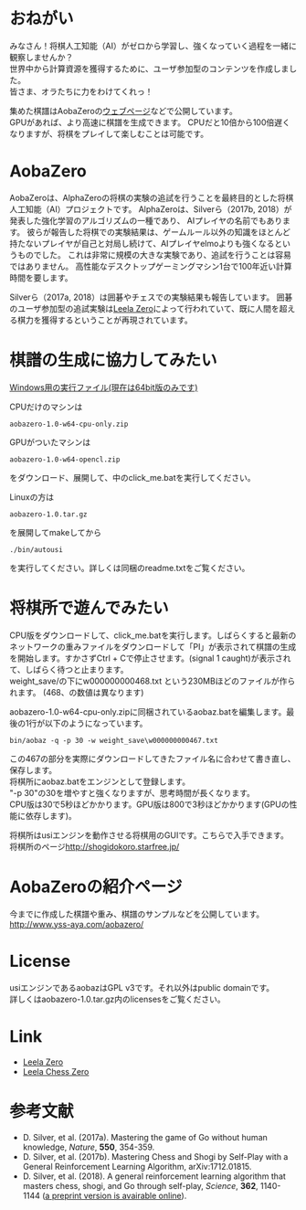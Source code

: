 # おねがい
みなさん！将棋人工知能（AI）がゼロから学習し、強くなっていく過程を一緒に観察しませんか？  
世界中から計算資源を獲得するために、ユーザ参加型のコンテンツを作成しました。  
皆さま、オラたちに力をわけてくれっ！  

集めた棋譜はAobaZeroの[ウェブページ](http://www.yss-aya.com/aobazero/)などで公開しています。  
GPUがあれば、より高速に棋譜を生成できます。
CPUだと10倍から100倍遅くなりますが、将棋をプレイして楽しむことは可能です。

# AobaZero

AobaZeroは、AlphaZeroの将棋の実験の追試を行うことを最終目的とした将棋人工知能（AI）プロジェクトです。
AlphaZeroは、Silverら（2017b, 2018）が発表した強化学習のアルゴリズムの一種であり、
AIプレイヤの名前でもあります。
彼らが報告した将棋での実験結果は、ゲームルール以外の知識をほとんど持たないプレイヤが自己と対局し続けて、AIプレイヤelmoよりも強くなるというものでした。
これは非常に規模の大きな実験であり、追試を行うことは容易ではありません。
高性能なデスクトップゲーミングマシン1台で100年近い計算時間を要します。  
  
Silverら（2017a, 2018）は囲碁やチェスでの実験結果も報告しています。
囲碁のユーザ参加型の追試実験は[Leela Zero](https://zero.sjeng.org)によって行われていて、既に人間を超える棋力を獲得するということが再現されています。

# 棋譜の生成に協力してみたい
[Windows用の実行ファイル(現在は64bit版のみです)](https://github.com/kobanium/aoba-zero/releases)

CPUだけのマシンは
```
aobazero-1.0-w64-cpu-only.zip
```
GPUがついたマシンは
```
aobazero-1.0-w64-opencl.zip
```
をダウンロード、展開して、中のclick_me.batを実行してください。

Linuxの方は
```
aobazero-1.0.tar.gz
```
を展開してmakeしてから
```
./bin/autousi
```
を実行してください。詳しくは同梱のreadme.txtをご覧ください。

# 将棋所で遊んでみたい
CPU版をダウンロードして、click_me.batを実行します。しばらくすると最新のネットワークの重みファイルをダウンロードして「PI」が表示されて棋譜の生成を開始します。すかさずCtrl + Cで停止させます。(signal 1 caught)が表示されて、しばらく待つと止まります。  
weight_save/の下にw000000000468.txt という230MBほどのファイルが作られます。
(468、の数値は異なります)

aobazero-1.0-w64-cpu-only.zipに同梱されているaobaz.batを編集します。最後の1行が以下のようになっています。
```
bin/aobaz -q -p 30 -w weight_save\w000000000467.txt
```
この467の部分を実際にダウンロードしてきたファイル名に合わせて書き直し、保存します。  
将棋所にaobaz.batをエンジンとして登録します。  
"-p 30"の30を増やすと強くなりますが、思考時間が長くなります。  
CPU版は30で5秒ほどかかります。GPU版は800で3秒ほどかかります(GPUの性能に依存します)。  
  
将棋所はusiエンジンを動作させる将棋用のGUIです。こちらで入手できます。  
将棋所のページ<http://shogidokoro.starfree.jp/>

# AobaZeroの紹介ページ
今までに作成した棋譜や重み、棋譜のサンプルなどを公開しています。  
<http://www.yss-aya.com/aobazero/>

# License
usiエンジンであるaobazはGPL v3です。それ以外はpublic domainです。  
詳しくはaobazero-1.0.tar.gz内のlicensesをご覧ください。

# Link
 - [Leela Zero](https://github.com/leela-zero/leela-zero)
 - [Leela Chess Zero](https://github.com/LeelaChessZero/lczero)

# 参考文献
 - D. Silver, et al. (2017a). Mastering the game of Go without human knowledge, *Nature*, **550**, 354-359.
 - D. Silver, et al. (2017b).  Mastering Chess and Shogi by Self-Play with a General Reinforcement Learning Algorithm, arXiv:1712.01815.
 - D. Silver, et al. (2018). A general reinforcement learning algorithm that masters chess, shogi, and Go through self-play, *Science*, **362**, 1140-1144 ([a preprint version is avairable online](https://deepmind.com/documents/260/alphazero_preprint.pdf)).